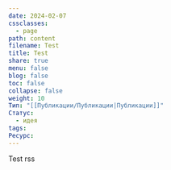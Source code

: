 ```yaml
---
date: 2024-02-07
cssclasses:
  - page
path: content
filename: Test
title: Test
share: true
menu: false
blog: false
toc: false
collapse: false
weight: 10
Тип: "[[Публикации/Публикации|Публикации]]"
Статус:
  - идея
tags: 
Ресурс: 
---
```



Test rss